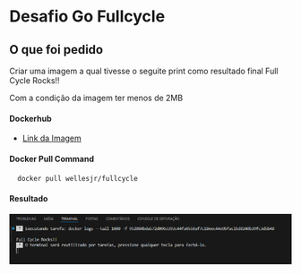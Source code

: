 # Desafio Go Fullcycle
## O que foi pedido

Criar uma imagem a qual tivesse o seguite print como resultado final
Full Cycle Rocks!!

Com a condição da imagem ter menos de 2MB


#### Dockerhub
 - [Link da Imagem](https://hub.docker.com/r/wellesjr/fullcycle)
#### Docker Pull Command
```docker
  docker pull wellesjr/fullcycle
```
#### Resultado
![App Screenshot](https://github.com/wellesjr/desafio_docker_go/blob/main/Captura%20de%20tela%202024-04-13%20124952.png)